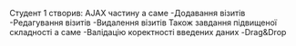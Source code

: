 Студент 1 створив:
AJAX частину а саме
-Додавання візитів
-Редагування візитів
-Видалення візитів
Також завдання підвищеної складності а саме
-Валідацію коректності введених даних
-Drag&Drop